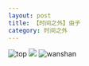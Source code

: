 ```yaml
---
layout: post
title: 【时间之外】虫子
category: 时间之外
---
```

![top](http://s1r3itzmh.hd-bkt.clouddn.com/img/top-220325-2.png)
![](http://s1r2k4uc5.hd-bkt.clouddn.com/img/inspire-220530-1.jpg)
![wanshan](http://s1r3itzmh.hd-bkt.clouddn.com/img/wanshan.png)
  




